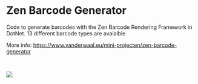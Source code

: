 # Zen Barcode Generator

Code to generate barcodes with the Zen Barcode Rendering Framework in DotNet. 13 different barcode types are avaialble.

More info: https://www.vanderwaal.eu/mini-projecten/zen-barcode-generator

&nbsp;

<img src="https://www.vanderwaal.eu/files/zen-barcode-generator.jpg ">

